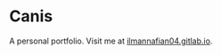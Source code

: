 # Canis

A personal portfolio. Visit me at [ilmannafian04.gitlab.io](https://ilmannafian04.gitlab.io).
